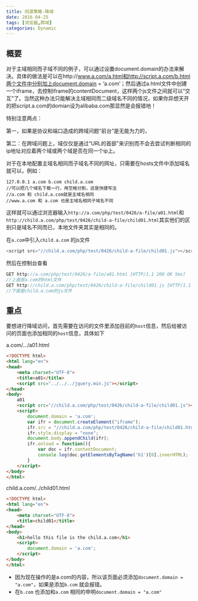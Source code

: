 ```yaml
---
title: 同源策略-降域
date: 2016-04-25
tags: [浏览器,跨域]
categories: Dynamic
---
```


## 概要

对于主域相同而子域不同的例子，可以通过设置document.domain的办法来解决。具体的做法是可以在http://www.a.com/a.html和http://script.a.com/b.html两个文件中分别加上document.domain = ‘a.com’；然后通过a.html文件中创建一个iframe，去控制iframe的contentDocument，这样两个js文件之间就可以“交互”了。当然这种办法只能解决主域相同而二级域名不同的情况，如果你异想天开的把script.a.com的domian设为alibaba.com那显然是会报错地！

特别注意两点：

第一，如果是协议和端口造成的跨域问题“前台”是无能为力的，

第二：在跨域问题上，域仅仅是通过“URL的首部”来识别而不会去尝试判断相同的ip地址对应着两个域或两个域是否在同一个ip上。

对于在本地配置主域名相同而子域名不同的网址，只需要在hosts文件中添加域名就可以，例如：

```
127.0.0.1 a.com b.com child.a.com
//可以把几个域名下载一行，用空格分割，这是快捷写法
//a.com 和 child.a.com就是主域名相同
//www.a.com 和 a.com 也是主域名相同子域名不同
```

这样就可以通过浏览器输入`http://a.com/php/test/0426/a-file/a01.html`和`http://child.a.com/php/test/0426/child-a-file/child01.html`其实他们的区别只是域名不同而已，本地文件夹其实是相同的。

在`a.com`中引入`child.a.com` 的js文件

```javascript
<script src="//child.a.com/php/test/0426/child-a-file/child01.js"></script>
```

然后在控制台查看

```javascript
GET http://a.com/php/test/0426/a-file/a01.html [HTTP/1.1 200 OK 5ms]
//上面是a.com的html文件
GET http://child.a.com/php/test/0426/child-a-file/child01.js [HTTP/1.1 200 OK 4ms]
//下面是child.a.com的js文件
```

## 重点

要想进行降域访问，首先需要在访问的文件里添加目前的`host`信息，然后给被访问的页面也添加相同的`host`信息，具体如下

a.com/.../a01.html

```html
<!DOCTYPE html>
<html lang="en">
<head>
	<meta charset="UTF-8">
	<title>a01</title>
	<script src="../../../jquery.min.js"></script>
</head>
<body>
	a01
	<script src="//child.a.com/php/test/0426/child-a-file/child01.js"></script>
	<script>
		document.domain = 'a.com';
		var ifr = document.createElement("iframe");
		ifr.src = "//child.a.com/php/test/0426/child-a-file/child01.html";
		ifr.style.display = "none";
		document.body.appendChild(ifr);
		ifr.onload = function(){
			var doc = ifr.contentDocument;
			console.log(doc.getElementsByTagName('h1')[0].innerHTML);
		}
	</script>
</body>
</html>
```

child.a.com/../child01.html

```html
<!DOCTYPE html>
<html lang="en">
<head>
	<meta charset="UTF-8">
	<title>child01</title>
</head>
<body>
	<h1>hello this file is the child.a.com</h1>
	<script>
		document.domain = 'a.com';
	</script>
</body>
</html>
```

- 因为现在操作的是a.com的内容，所以该页面必须添加`document.domain = "a.com"`，如果是添加`b.com` 就会报错。
- 在`b.com` 也添加和`a.com` 相同的申明`document.domain = "a.com"` 

